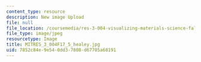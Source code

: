 ```yaml
---
content_type: resource
description: New image Upload
file: null
file_location: /coursemedia/res-3-004-visualizing-materials-science-fall-2017/7852c84e9e540dd37808d67705a68191_MITRES_3_004F17_5_healey.jpg
file_type: image/jpeg
resourcetype: Image
title: MITRES_3_004F17_5_healey.jpg
uid: 7852c84e-9e54-0dd3-7808-d67705a68191
---
```

